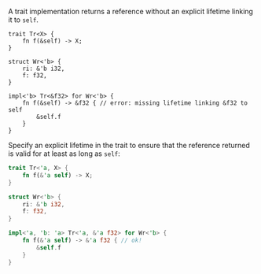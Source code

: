 A trait implementation returns a reference without an explicit lifetime linking it to `self`.

```compile_fail,E0495
trait Tr<X> {
    fn f(&self) -> X;
}

struct Wr<'b> {
    ri: &'b i32,
    f: f32,
}

impl<'b> Tr<&f32> for Wr<'b> {
    fn f(&self) -> &f32 { // error: missing lifetime linking &f32 to self
        &self.f
    }
}
```
Specify an explicit lifetime in the trait to ensure that the reference returned is valid for at least as long as `self`:

```rust
trait Tr<'a, X> {
    fn f(&'a self) -> X;
}

struct Wr<'b> {
    ri: &'b i32,
    f: f32,
}

impl<'a, 'b: 'a> Tr<'a, &'a f32> for Wr<'b> {
    fn f(&'a self) -> &'a f32 { // ok!
        &self.f
    }
}
```
